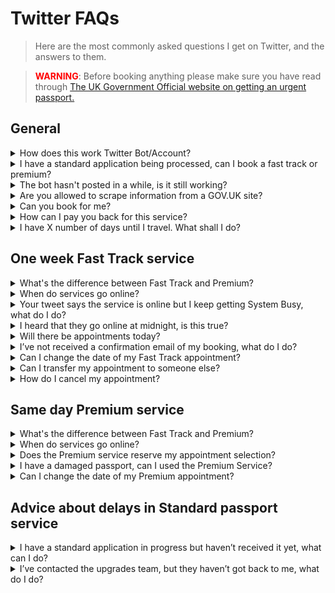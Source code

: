 # Twitter FAQs

<blockquote>Here are the most commonly asked questions I get on Twitter, and the answers to them.
</blockquote>

<blockquote><b><font color = "red">WARNING</font></b>: Before booking anything please make sure you have read through <a href="https://www.gov.uk/get-a-passport-urgently">
The UK Government Official website on getting an urgent passport.</a>
</blockquote>

## General

<details>
<summary>How does this work Twitter Bot/Account?</summary>
<br>
<blockquote>
The bot checks the Premium and Fast Track websites every minute. If the websites 
have a status change (online to offline, or offline to online) the bot will post a tweet. 
You can click the bell symbol (🔔) on the profile if you're using the Twitter mobile
app, this will then send you a push notification when the account tweets.
<br><br>
<p align="center">
  <img src="https://raw.githubusercontent.com/mshodge/youshallnotpassport/gh_pages/img/youshallnotpass.png" alt="Process diagram"/>
</p>
<br><br>
</blockquote>
</details>

<details>
<summary>I have a standard application being processed, can I book a fast track 
or premium?
</summary>
<br>
<blockquote>
You cannot have more than one application in progress. You would need to contact
the <a href="https://www.gov.uk/passport-advice-line">passport advice line</a>
and withdraw your original application to use the Fast Track or Premium service. This
can take up to 3 weeks to complete.
</blockquote>
<br><br>
</details>

<details>
<summary>The bot hasn't posted in a while, is it still working?</summary>
<br>
<blockquote>
Unless I've changed the code on the main, working code (which I don't unless there is
a big update, then it should be working all the time. To verify, check the account
bio, is the updated time up-to-date? If so, then the code is still working. If not, DM
me.
<br><br>
</blockquote>
</details>

<details>
<summary>Are you allowed to scrape information from a GOV.UK site?</summary>
<br>
<blockquote>
Yes, as long as you abide by their <a href="https://www.gov.uk/help/reuse-govuk-content">terms and conditions for web scraping</a>.
</blockquote>
<br><br>
</details>

<details>
<summary>Can you book for me?</summary>
<br>
<blockquote>
No, I do not book for other people.
</blockquote>
<br><br>
</details>

<details>
<summary>How can I pay you back for this service?</summary>
<br>
<blockquote>
Many people ask about how to thank me; I reply charity donations if possible. 
Many have donated to the Trussell Trust on my request but there is also a charity 
close to mine and my families heart too. Almost six years ago my nephew was born 
via emergency c section, he battled hard, but sadly passed away a week later. 
His name was Zachary 💙 and our family often raise money for The Grand Appeal  in his 
memory. I’ve set up a pot here:
<br><br>
<a href="https://www.justgiving.com/fundraising/donationsforzahary">
Just Giving Page</a>
<br><br>
It’s not my intentions for people to feel they have to donate to that page, 
Trussell Trust, or anywhere. You’re all travelling far and wide to get your 
passports and spending £££ doing so. I’m sharing this for those who are able to.
<br><br>
Thank you,
<br><br>
Michael ❤️
</blockquote>
<br><br>
</details>

<details>
<summary>I have X number of days until I travel. What shall I do?
</summary>
<br>
<blockquote>
This is just my advice and so please use your own judgement.
<br><br>
<b><u>If under 2 weeks</u></b><br>
If you can use the Premium Service you may be able to get an appointment in time.
Fast Track is unlikely as it takes a week from the appointment to receive the passport.
Another option is to contact the
<a href="https://www.gov.uk/passport-advice-line">passport advice line</a> 
to get an emergency appointment as you are within 2 weeks of travel.
<br><br>
<b><u>If 2-6 weeks</u></b><br>
It might be best to book a Fast Track appointment (released up to 3 weeks in advance). 
Although closer to 6 weeks you are the more likely it is you will get your passport back in time
using the standard service. If you fall within 2 weeks of travel you can contact the
<a href="https://www.gov.uk/passport-advice-line">passport advice line</a> to ask for a Fast Track upgrade.
<br><br>
<b><u>If 6-10 weeks</u></b><br>
There is no real advice or perfect option for this time-frame I'm afraid. The closer to
10 weeks you are the more likely it is you will get your passport back in time
using the standard service. If you fall within 2 weeks of travel you can contact the
<a href="https://www.gov.uk/passport-advice-line">passport advice line</a>  to ask for a Fast Track upgrade.
<br><br>
<b><u>10+ weeks</u></b><br>
For this, you should be able to get your passport back in time using the standard
service. If you fall within 2 weeks of travel you can contact the
<a href="https://www.gov.uk/passport-advice-line">passport advice line</a>  to ask for a Fast Track upgrade.
</blockquote>
<br><br>
</details>





## One week Fast Track service

<details>
<summary>What's the difference between Fast Track and Premium?</summary>
<br>
<blockquote>
<a href="https://www.gov.uk/get-a-passport-urgently">
The UK Government Official website on getting an urgent passport explains the difference.</a>
But below is a small infographic which may also help.
<br><br>
<p align="center">
  <img src="https://raw.githubusercontent.com/mshodge/youshallnotpassport/gh_pages/img/services_infographic.png" alt="Services infographic"/>
</p>
</blockquote>
<br><br>
</details>

<details>
<summary>When do services go online?</summary>
<br>
<blockquote>
There is no set time. Typically, they go online during working hours during weekdays.
<br><br>
Lately (as of 04/06/2022), some patterns may be emerging with:<br>
1. Fast Track going online at around 16:00 until 18:00<br>
2. Premium going online at around 08:00<br>
<br><br>
<p align="center">
  <img src="https://raw.githubusercontent.com/mshodge/youshallnotpassport/gh_pages/img/latest_one_week_fast_track_plot_for_the_whole_time-series.png" alt="When was fast track online?"/>
</p>
<p align="center">
  <img src="https://raw.githubusercontent.com/mshodge/youshallnotpassport/gh_pages/img/latest_premium_plot_for_the_whole_time-series.png" alt="When was premium online?"/>
</p>
</blockquote>
<br><br>
</details>

<details>
<summary>Your tweet says the service is online but I keep getting System Busy, what 
do I do?</summary>
<br>
<blockquote>
That means the service is online but many people are trying to access it.
Keep refreshing and you should hopefully get through and be able to book
an appointment.
</blockquote>
<br><br>
</details>

<details>
<summary>I heard that they go online at midnight, is this true?</summary>
<br>
<blockquote>
Over the several weeks this bot has been running it hasn't yet seen any evidence
that the services go online at midnight, or any set time. See above.
</blockquote>
<br><br>
</details>

<details>
<summary>Will there be appointments today?</summary>
<br>
<blockquote>
I'm afraid I don't have any knowledge of when they will go online next.
</blockquote>
<br><br>
</details>

<details>
<summary>I’ve not received a confirmation email of my booking, what do I do?
</summary>
<br>
<blockquote>
If you have screenshot proof of your appointment on the confirmation page, and/or
confirmation of payment, then you should be ok. But contact the 
<a href="https://www.gov.uk/passport-advice-line">passport advice line</a>
to be sure. 
<br><br>
HMPO are starting to email people in this position now with the following:
<br><br>
<blockquote>
Dear Customer.<br>

Our records show that you made a payment for the 1-week Fast Track or Online
Premium passport service. However, due to a delay in completing the transaction,
you will not have received confirmation of the booking, and we do not have
a record of your chosen slot on our systems.

<b>What should you do</b>

Your booking will be honoured, however you will be asked on your arrival at
the appointment to provide proof of payment, and a copy of this email,
as evidence of your booking. Your appointment may be postponed if this evidence
is not provided when requested.

We're sorry for any inconvenience this may cause.

HM Passport Office
</blockquote></blockquote>
<br><br>
</details>

<details>
<summary>Can I change the date of my Fast Track appointment?
</summary>
<br>
<blockquote>
Yes, as long as you're not within 48 hours of the appointment. You can
change the appointment date by clicking the link in your confirmation email
when the Fast Track service is next online. Then you will be able to select
a different date.
</blockquote>
<br><br>
</details>

<details>
<summary>Can I transfer my appointment to someone else?
</summary>
<br>
<blockquote>
I don't think this is possible. Some people have had success doing this, but it is
not clear it can be done.
</blockquote>
<br><br>
</details>

<details>
<summary>How do I cancel my appointment?
</summary>
<br>
<blockquote>
You will need to contact the 
<a href="https://www.gov.uk/passport-advice-line">passport advice line</a> 
and let them know why you need to cancel.
</blockquote>
<br><br>
</details>

## Same day Premium service

<details>
<summary>What's the difference between Fast Track and Premium?</summary>
<br>
<blockquote>
<a href="https://www.gov.uk/get-a-passport-urgently">
The UK Government Official website on getting an urgent passport explains the difference.</a>
But below is a small infographic which may also help.
<br><br>
<p align="center">
  <img src="https://raw.githubusercontent.com/mshodge/youshallnotpassport/gh_pages/img/services_infographic.png" alt="Services infographic"/>
</p>
</blockquote>
<br><br>
</details>

<details>
<summary>When do services go online?</summary>
<br>
<blockquote>
There is no set time. Typically, they go online during working hours during weekdays.
<br><br>
Lately (as of 04/06/2022), some patterns may be emerging with:<br>
1. Fast Track going online at around 16:00 until 18:00<br>
2. Premium going online at around 08:00<br>
<br><br>
<p align="center">
  <img src="https://raw.githubusercontent.com/mshodge/youshallnotpassport/gh_pages/img/latest_one_week_fast_track_plot_for_the_whole_time-series.png" alt="When was fast track online?"/>
</p>
<p align="center">
  <img src="https://raw.githubusercontent.com/mshodge/youshallnotpassport/gh_pages/img/latest_premium_plot_for_the_whole_time-series.png" alt="When was premium online?"/>
</p>
</blockquote>
<br><br>
</details>

<details>
<summary>Does the Premium service reserve my appointment selection?</summary>
<br>
<blockquote>
Yes, it appears as though when you click an appointment time and date this is reserved
for you once you confirm your selection. You then have X minutes to complete your 
application (photo upload, application details and pay). The slot will be made open 
to booking for someone else if you do not finish in time. Therefore, please have your
photo and payment details ready at hand.</blockquote>
<br><br>
</details>

<details>
<summary>I have a damaged passport, can I used the Premium Service?
</summary>
<br>
<blockquote>
HM Passport Office classes your passport as damaged if:<br>
	•	you can’t read any of your details<br>
	•	the laminate cover has come away<br>
	•	there’s an ink or chemical spillage on any of the pages<br>
	•	there’s discolouring of your personal details (for example your name or date of birth) or on the official observations page<br>
	•	any of the pages are ripped, missing or detached<br>
	•	the chip is damaged or showing through the back cover (e-passports only)<br>
	•	there’s any damage to the back cover (for example ripped, bite marks or staple holes)<br>
	•	there’s excess water damage
<br><br>
If any of these are true, then you will need to use the Fast Track service.
</blockquote>
<br><br>
</details>

<details>
<summary>Can I change the date of my Premium appointment?
</summary>
<br>
<blockquote>
Unfortunately, you cannot.
</blockquote>
<br><br>
</details>


## Advice about delays in Standard passport service
<details>
<summary>I have a standard application in progress but haven’t received it yet, 
what can I do?
</summary>
<br>
<blockquote>
If you are within two weeks of travel, contact the 
<a href="https://www.gov.uk/passport-advice-line">passport advice line</a> and
they may be able to offer you a Fast Track upgrade. Otherwise, you can write and
request to withdraw your standard application in order to book an online urgent
appointment. However, it can take up to 3 weeks for your original application
to be cancelled.
</blockquote>
<br><br>
</details>

<details>
<summary>I’ve contacted the upgrades team, but they haven’t got back to me, 
what do I do?
</summary>
<br>
<blockquote>
Unfortunately, I am unable to help. You will have to keep trying to get hold of them.
</blockquote>
<br><br>
</details>

